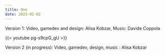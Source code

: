 ```yaml
---
title: One
date: 2023-02-02
---
```


Version 1: Video, gamedev and design: Alisa Kobzar, Music: Davide Coppola

{{< youtube pg-s9cpG_gU >}}


Version 2 (in progress): Video, gamedev, design, music : Alisa Kobzar